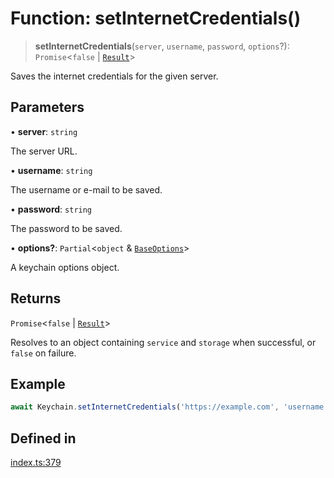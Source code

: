 # Function: setInternetCredentials()

> **setInternetCredentials**(`server`, `username`, `password`, `options`?): `Promise`\<`false` \| [`Result`](../type-aliases/Result.md)\>

Saves the internet credentials for the given server.

## Parameters

• **server**: `string`

The server URL.

• **username**: `string`

The username or e-mail to be saved.

• **password**: `string`

The password to be saved.

• **options?**: `Partial`\<`object` & [`BaseOptions`](../type-aliases/BaseOptions.md)\>

A keychain options object.

## Returns

`Promise`\<`false` \| [`Result`](../type-aliases/Result.md)\>

Resolves to an object containing `service` and `storage` when successful, or `false` on failure.

## Example

```typescript
await Keychain.setInternetCredentials('https://example.com', 'username', 'password');
```

## Defined in

[index.ts:379](https://github.com/quangsuong/nts-react-native-keychain/blob/06824b340311076cce81e80bceb3c34da22ca810/src/index.ts#L379)
